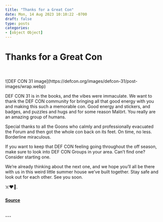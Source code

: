 ```yaml
---
title: "Thanks for a Great Con"
date: Mon, 14 Aug 2023 10:10:22 -0700
draft: false
type: posts
categories: 
- [object Object]
---
```

# Thanks for a Great Con

<br/>

<br/>
![DEF CON 31 image](https://defcon.org/images/defcon-31/post-images/wrap.webp)  

DEF CON 31 is in the books, and the vibes were immaculate. We want to thank the DEF CON community for bringing all that good energy with you and making this such a memorable con. Good energy and stickers, and badges, and puzzles and hugs and for some reason Malört. You really are an amazing group of humans.  
  
Special thanks to all the Goons who calmly and professionally evacuated the Forum and then got the whole con back on its feet. On time, no less. Borderline miraculous.  
  
If you want to keep that DEF CON feeling going throughout the off season, make sure to look into DEF CON Groups in your area. Can’t find one? Consider starting one.  
  
We’re already thinking about the next one, and we hope you’ll all be there with us in this weird little summer house we’ve built together. Stay safe and look out for each other. See you soon.  
  
☠️❤️🫵.

#### [Source](https://defcon.org/html/defcon-31/dc-31-news.html#dc-31-wrap)

<br/>
---
